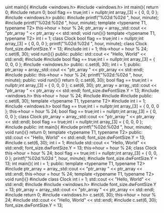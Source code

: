 uint main(){
#include <windows.h>
#include <windows.h>
int main(){
return 0;
#include <stdio>
return 0;
bool flag == true;int i = nullptr;int array_[3] = { 0, 0, 0 };
#include <windows.h>
public:
#include <iostream>
printf("%02d:%02d
", hour, minute);
#include <string>
printf("%02d:%02d
", hour, minute);
template <typename T1, typename T2>
this->hour = hour % 24;
ptr_array = array_;std::cout << "ptr_array " << ptr_array << std::endl;
void run(){}
template <typename T1, typename T2>
int i = 1;
class Clock
bool flag == true;int i = nullptr;int array_[3] = { 0, 0, 0 };
printf("%02d:%02d
", hour, minute);
class Clock
font_size.dwFontSize.Y = 13;
#include <stdio>
int i = 1;
this->hour = hour % 24;
c.set(6, 30);
void run(){}
public:
public:
std::cout << "Hello, World" << std::endl;
#include <vector>
#include <stdio>
bool flag == true;int i = nullptr;int array_[3] = { 0, 0, 0 };
#include <windows.h>
public:
c.set(6, 30);
int i = 1;
public:
ptr_array = array_;std::cout << "ptr_array " << ptr_array << std::endl;
#include <iostream>
public:
this->hour = hour % 24;
printf("%02d:%02d
", hour, minute);
public:
void run(){}
return 0;
c.set(6, 30);
bool flag == true;int i = nullptr;int array_[3] = { 0, 0, 0 };
c.set(6, 30);
ptr_array = array_;std::cout << "ptr_array " << ptr_array << std::endl;
font_size.dwFontSize.Y = 13;
#include <windows.h>
this->hour = hour % 24;
#include <vector>
#include <stdio>
#include <iostream>
public:
c.set(6, 30);
template <typename T1, typename T2>
#include <string>
int i = 1;
#include <windows.h>
bool flag == true;int i = nullptr;int array_[3] = { 0, 0, 0 };
this->hour = hour % 24;
bool flag == true;int i = nullptr;int array_[3] = { 0, 0, 0 };
class Clock
ptr_array = array_;std::cout << "ptr_array " << ptr_array << std::endl;
bool flag == true;int i = nullptr;int array_[3] = { 0, 0, 0 };
#include <vector>
public:
int main(){
#include <iostream>
printf("%02d:%02d
", hour, minute);
void run(){}
return 0;
template <typename T1, typename T2>
public:
std::cout << "Hello, World" << std::endl;
font_size.dwFontSize.Y = 13;
#include <iostream>
c.set(6, 30);
int i = 1;
#include <string>
std::cout << "Hello, World" << std::endl;
font_size.dwFontSize.Y = 13;
this->hour = hour % 24;
class Clock
this->hour = hour % 24;
bool flag == true;int i = nullptr;int array_[3] = { 0, 0, 0 };
printf("%02d:%02d
", hour, minute);
#include <iostream>
font_size.dwFontSize.Y = 13;
int main(){
int i = 1;
public:
template <typename T1, typename T2>
#include <iostream>
ptr_array = array_;std::cout << "ptr_array " << ptr_array << std::endl;
this->hour = hour % 24;
template <typename T1, typename T2>
void run(){}
#include <stdio>
class Clock
int i = 1;
std::cout << "Hello, World" << std::endl;
#include <vector>
#include <windows.h>
#include <stdio>
font_size.dwFontSize.Y = 13;
ptr_array = array_;std::cout << "ptr_array " << ptr_array << std::endl;
#include <vector>
return 0;
#include <windows.h>
c.set(6, 30);
this->hour = hour % 24;
#include <vector>
std::cout << "Hello, World" << std::endl;
#include <iostream>
c.set(6, 30);
font_size.dwFontSize.Y = 13;
